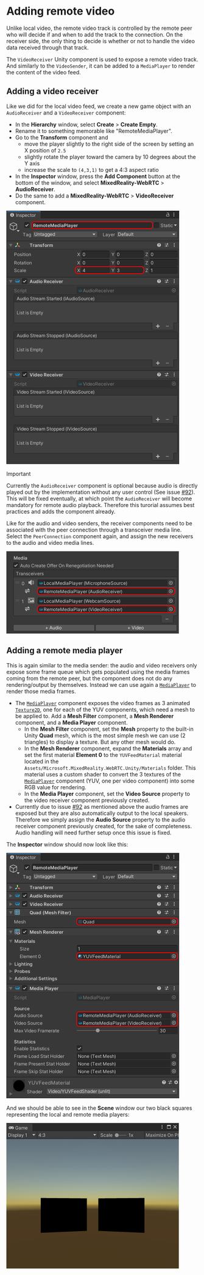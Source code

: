 # Adding remote video

Unlike local video, the remote video track is controlled by the remote peer who will decide if and when to add the track to the connection. On the receiver side, the only thing to decide is whether or not to handle the video data received through that track.

The `VideoReceiver` Unity component is used to expose a remote video track. And similarly to the `VideoSender`, it can be added to a `MediaPlayer` to render the content of the video feed.

## Adding a video receiver

Like we did for the local video feed, we create a new game object with an `AudioReceiver` and a `VideoReceiver` component:

- In the **Hierarchy** window, select **Create** > **Create Empty**.
- Rename it to something memorable like "RemoteMediaPlayer".
- Go to the **Transform** component and
  - move the player slightly to the right side of the screen by setting an X position of `2.5`
  - slightly rotate the player toward the camera by 10 degrees about the Y axis
  - increase the scale to `(4,3,1)` to get a 4:3 aspect ratio
- In the **Inspector** window, press the **Add Component** button at the bottom of the window, and select **MixedReality-WebRTC** > **AudioReceiver**.
- Do the same to add a **MixedReality-WebRTC** > **VideoReceiver** component.

![Create the audio and video receivers](helloworld-unity-13.png)

> [!IMPORTANT]
> Currently the `AudioReceiver` component is optional because audio is directly played out by the implementation without any user control (See issue [#92](https://github.com/microsoft/MixedReality-WebRTC/issues/92)). This will be fixed eventually, at which point the `AudioReceiver` will become mandatory for remote audio playback. Therefore this turorial assumes best practices and adds the component already.

Like for the audio and video senders, the receiver components need to be associated with the peer connection through a transceiver media line. Select the `PeerConnection` component again, and assign the new receivers to the audio and video media lines.

![Assign the receivers to the media lines](helloworld-unity-13b.png)

## Adding a remote media player

This is again similar to the media sender: the audio and video receivers only expose some frame queue which gets populated using the media frames coming from the remote peer, but the component does not do any rendering/output by themselves. Instead we can use again a [`MediaPlayer`](xref:Microsoft.MixedReality.WebRTC.Unity.MediaPlayer) to render those media frames.

- The [`MediaPlayer`](xref:Microsoft.MixedReality.WebRTC.Unity.MediaPlayer) component exposes the video frames as 3 animated [`Texture2D`](https://docs.unity3d.com/ScriptReference/Texture2D.html), one for each of the YUV components, which need a mesh to be applied to. Add a **Mesh Filter** component, a **Mesh Renderer** component, and a **Media Player** component.
  - In the **Mesh Filter** component, set the **Mesh** property to the built-in Unity **Quad** mesh, which is the most simple mesh we can use (2 triangles) to display a texture. But any other mesh would do.
  - In the **Mesh Renderer** component, expand the **Materials** array and set the first material **Element 0** to the  `YUVFeedMaterial` material located in the `Assets/Microsoft.MixedReality.WebRTC.Unity/Materials` folder. This material uses a custom shader to convert the 3 textures of the [`MediaPlayer`](xref:Microsoft.MixedReality.WebRTC.Unity.MediaPlayer) component (YUV, one per video component) into some RGB value for rendering.
  - In the **Media Player** component, set the **Video Source** property to the video receiver component previously created.
- Currently due to issue [#92](https://github.com/microsoft/MixedReality-WebRTC/issues/92) as mentioned above the audio frames are exposed but they are also automatically output to the local speakers. Therefore we simply assign the **Audio Source** property to the audio receiver component previously created, for the sake of completeness. Audio handling will need further setup once this issue is fixed.

The **Inspector** window should now look like this:

![Create a remote media player](helloworld-unity-14.png)

And we should be able to see in the **Scene** window our two black squares representing the local and remote media players:

![The local and remote video players](helloworld-unity-15.png)
